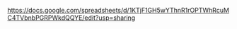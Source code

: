https://docs.google.com/spreadsheets/d/1KTjF1GH5wYThnR1rOPTWhRcuMC4TVbnbPGRPWkdQQYE/edit?usp=sharing